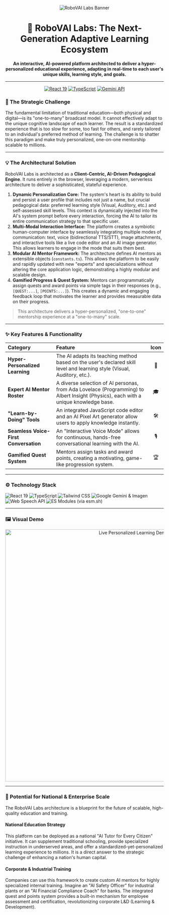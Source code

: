 <div align="center">

![RoboVAI Labs Banner](https://i.ibb.co/HycV1gd/Gemini-Generated-Image-a6smaja6smaja6sm.png)

# 🤖 RoboVAI Labs: The Next-Generation Adaptive Learning Ecosystem

**An interactive, AI-powered platform architected to deliver a hyper-personalized educational experience, adapting in real-time to each user's unique skills, learning style, and goals.**

---

<p align="center">
  <a href="#"><img src="https://img.shields.io/badge/React-19-61DAFB?style=for-the-badge&logo=react" alt="React 19"></a>
  <a href="#"><img src="https://img.shields.io/badge/TypeScript-3178C6?style=for-the-badge&logo=typescript" alt="TypeScript"></a>
  <a href="#"><img src="https://img.shields.io/badge/AI-Google%20Gemini%20%26%20Imagen-4A8CF7?style=for-the-badge&logo=google-gemini" alt="Gemini API"></a>
</p>

</div>

### 🎯 The Strategic Challenge

The fundamental limitation of traditional education—both physical and digital—is its "one-to-many" broadcast model. It cannot effectively adapt to the unique cognitive landscape of each learner. The result is a standardized experience that is too slow for some, too fast for others, and rarely tailored to an individual's preferred method of learning. The challenge is to shatter this paradigm and make truly personalized, one-on-one mentorship scalable to millions.

---

### 💡 The Architectural Solution

RoboVAI Labs is architected as a **Client-Centric, AI-Driven Pedagogical Engine**. It runs entirely in the browser, leveraging a modern, serverless architecture to deliver a sophisticated, stateful experience.

1.  **Dynamic Personalization Core:** The system's heart is its ability to build and persist a user profile that includes not just a name, but crucial pedagogical data: preferred learning style (Visual, Auditory, etc.) and self-assessed skill levels. This context is dynamically injected into the AI's system prompt before every interaction, forcing the AI to tailor its entire communication strategy to that specific user.
2.  **Multi-Modal Interaction Interface:** The platform creates a symbiotic human-computer interface by seamlessly integrating multiple modes of communication: text, voice (bidirectional TTS/STT), image attachments, and interactive tools like a live code editor and an AI image generator. This allows learners to engage in the mode that suits them best.
3.  **Modular AI Mentor Framework:** The architecture defines AI mentors as extensible objects (`constants.ts`). This allows the platform to be easily and rapidly updated with new "experts" and specializations without altering the core application logic, demonstrating a highly modular and scalable design.
4.  **Gamified Progress & Quest System:** Mentors can programmatically assign quests and award points via simple tags in their responses (e.g., `[QUEST:...]`, `[POINTS:...]`). This creates a dynamic and engaging feedback loop that motivates the learner and provides measurable data on their progress.

> This architecture delivers a hyper-personalized, "one-to-one" mentorship experience at a "one-to-many" scale.

---

### ✨ Key Features & Functionality

| Category | Feature | Icon |
| :--- | :--- | :---: |
| **Hyper-Personalized Learning** | The AI adapts its teaching method based on the user's declared skill level and learning style (Visual, Auditory, etc.). | 🧬 |
| **Expert AI Mentor Roster** | A diverse selection of AI personas, from Ada Lovelace (Programming) to Albert Insight (Physics), each with a unique knowledge base. | 🎓 |
| **"Learn-by-Doing" Tools** | An integrated JavaScript code editor and an AI Pixel Art generator allow users to apply knowledge instantly. | 🛠️ |
| **Seamless Voice-First Conversation** | An "Interactive Voice Mode" allows for continuous, hands-free conversational learning with the AI. | 🎙️ |
| **Gamified Quest System** | Mentors assign tasks and award points, creating a motivating, game-like progression system. | 🏆 |


---

### ⚙️ Technology Stack

![React 19](https://img.shields.io/badge/React-19-20232A?style=for-the-badge&logo=react&logoColor=61DAFB)
![TypeScript](https://img.shields.io/badge/TypeScript-007ACC?style=for-the-badge&logo=typescript&logoColor=white)
![Tailwind CSS](https://img.shields.io/badge/Tailwind_CSS-38B2AC?style=for-the-badge&logo=tailwind-css&logoColor=white)
![Google Gemini & Imagen](https://img.shields.io/badge/Google%20AI-4A8CF7?style=for-the-badge&logo=google-gemini&logoColor=white)
![Web Speech API](https://img.shields.io/badge/Web%20Speech%20API-F26B2C?style=for-the-badge&logo=html5)
![ES Modules (via esm.sh)](https://img.shields.io/badge/Architecture-ES%20Modules-F7DF1E?style=for-the-badge&logo=javascript)

---

### 🖼️ Visual Demo


<div align="center">

<img src="https://media2.giphy.com/media/v1.Y2lkPTc5MGI3NjExMGRmMWtqeHR4djd4MnF2ZGViNDNoZGl5eXFoOHdteHdha3I1YmFoZyZlcD12MV9pbnRlcm5hbF9naWZfYnlfaWQmY3Q9Zw/uURR4oSwec7OvtxVCy/giphy.gif" alt="Live Personalized Learning Demo" width="800" />

</div>

---

### 🚀 Potential for National & Enterprise Scale

The RoboVAI Labs architecture is a blueprint for the future of scalable, high-quality education and training.

#### **National Education Strategy**
This platform can be deployed as a national "AI Tutor for Every Citizen" initiative. It can supplement traditional schooling, provide specialized instruction in underserved areas, and offer a standardized-yet-personalized learning experience to millions. It is a direct answer to the strategic challenge of enhancing a nation's human capital.

#### **Corporate & Industrial Training**
Companies can use this framework to create custom AI mentors for highly specialized internal training. Imagine an "AI Safety Officer" for industrial plants or an "AI Financial Compliance Coach" for banks. The integrated quest and points system provides a built-in mechanism for employee assessment and certification, revolutionizing corporate L&D (Learning & Development).
